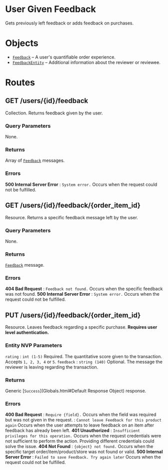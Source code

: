 # User Given Feedback

Gets previously left feedback or adds feedback on purchases.


# Objects

* [`Feedback`](Objects.html#Feedback) – A user's quantifiable order experience.
* [`FeedbackEntity`](Objects.html#FeedbackEntity) –  Additional information about the reviewer or reviewee.


# Routes

## GET /users/{id}/feedback

Collection. Returns feedback given by the user.

### Query Parameters

None.

### Returns

Array of [`Feedback`](Objects.html#Feedback) messages.

### Errors

**500 Internal Server Error**
:   `System error.` Occurs when the request could not be fulfilled.



## GET /users/{id}/feedback/{order_item_id}

Resource. Returns a specific feedback message left by the user.

### Query Parameters

None.

### Returns

[`Feedback`](Objects.html#Feedback) message.

### Errors

**404 Bad Request**
:   `Feedback not found.` Occurs when the specific feedback was not found.
**500 Internal Server Error**
:   `System error.` Occurs when the request could not be fulfilled.



## PUT /users/{id}/feedback/{order_item_id}

Resource. Leaves feedback regarding a specific purchase. **Requires user level authentication.**

### Entity NVP Parameters

`rating`
:   `int (1-5)` Required. The quantitative score given to the transaction. Accepts `1, 2, 3, 4` or `5`.
`feedback`
:   `string (140)` Optional. The message the reviewer is leaving regarding the transaction.


### Returns

Generic [`Success`](Globals.html#Default Response Object) response.

### Errors

**400 Bad Request**
:   `Require {field}.` Occurs when the field was required but was not given in the request.
:   `Cannot leave Feedback for this product again` Occurs when the user attempts to leave feedback on an item after feedback has already been left.
**401 Unauthorized**
:   `Insufficient privileges for this operation.` Occurs when the request credentials were not sufficient to perform the action. Providing different credentials could solve the issue.
**404 Not Found**
:   `{object} not found.` Occurs when the specific target order/item/product/store was not found or valid.
**500 Internal Server Error**
:   `Failed to save Feedback. Try again later` Occurs when the request could not be fulfilled.

